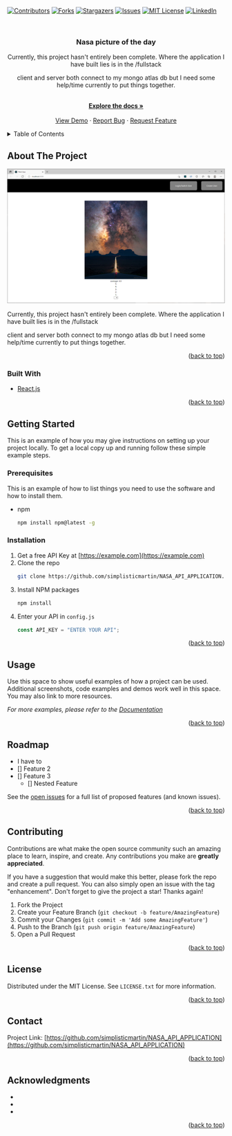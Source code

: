 <div id="top"></div>
<!--
*** Thanks for checking out the Best-README-Template. If you have a suggestion
*** that would make this better, please fork the repo and create a pull request
*** or simply open an issue with the tag "enhancement".
*** Don't forget to give the project a star!
*** Thanks again! Now go create something AMAZING! :D
-->

<!-- PROJECT SHIELDS -->
<!--
*** I'm using markdown "reference style" links for readability.
*** Reference links are enclosed in brackets [ ] instead of parentheses ( ).
*** See the bottom of this document for the declaration of the reference variables
*** for contributors-url, forks-url, etc. This is an optional, concise syntax you may use.
*** https://www.markdownguide.org/basic-syntax/#reference-style-links
-->

[![Contributors][contributors-shield]][contributors-url]
[![Forks][forks-shield]][forks-url]
[![Stargazers][stars-shield]][stars-url]
[![Issues][issues-shield]][issues-url]
[![MIT License][license-shield]][license-url]
[![LinkedIn][linkedin-shield]][linkedin-url]

<!-- PROJECT LOGO -->
<br />
<div align="center">
  <a href="https://github.com/simplisticmartin/NASA_API_APPLICATION">

  </a>

<h3 align="center">Nasa picture of the day </h3>

  <p align="center">
    Currently, this project hasn't entirely been complete. Where the application I have built lies is in the /fullstack

client and server both connect to my mongo atlas db but I need some help/time currently to put things together.

<br />
<a href="https://github.com/simplisticmartin/NASA_API_APPLICATION"><strong>Explore the docs »</strong></a>
<br />
<br />
<a href="https://github.com/simplisticmartin/NASA_API_APPLICATION">View Demo</a>
·
<a href="https://github.com/simplisticmartin/NASA_API_APPLICATION/issues">Report Bug</a>
·
<a href="https://github.com/simplisticmartin/NASA_API_APPLICATION/issues">Request Feature</a>

  </p>
</div>

<!-- TABLE OF CONTENTS -->
<details>
  <summary>Table of Contents</summary>
  <ol>
    <li>
      <a href="#about-the-project">About The Project</a>
      <ul>
        <li><a href="#built-with">Built With</a></li>
      </ul>
    </li>
    <li>
      <a href="#getting-started">Getting Started</a>
      <ul>
        <li><a href="#prerequisites">Prerequisites</a></li>
        <li><a href="#installation">Installation</a></li>
      </ul>
    </li>
    <li><a href="#usage">Usage</a></li>
    <li><a href="#roadmap">Roadmap</a></li>
    <li><a href="#contributing">Contributing</a></li>
    <li><a href="#license">License</a></li>
    <li><a href="#contact">Contact</a></li>
    <li><a href="#acknowledgments">Acknowledgments</a></li>
  </ol>
</details>

<!-- ABOUT THE PROJECT -->

## About The Project

![Product Name Screen Shot](img/screenshot.png)

Currently, this project hasn't entirely been complete. Where the application I have built lies is in the /fullstack

client and server both connect to my mongo atlas db but I need some help/time currently to put things together.

<p align="right">(<a href="#top">back to top</a>)</p>

### Built With

- [React.js](https://reactjs.org/)

<p align="right">(<a href="#top">back to top</a>)</p>

<!-- GETTING STARTED -->

## Getting Started

This is an example of how you may give instructions on setting up your project locally.
To get a local copy up and running follow these simple example steps.

### Prerequisites

This is an example of how to list things you need to use the software and how to install them.

- npm
  ```sh
  npm install npm@latest -g
  ```

### Installation

1. Get a free API Key at [https://example.com](https://example.com)
2. Clone the repo
   ```sh
   git clone https://github.com/simplisticmartin/NASA_API_APPLICATION.git
   ```
3. Install NPM packages
   ```sh
   npm install
   ```
4. Enter your API in `config.js`
   ```js
   const API_KEY = "ENTER YOUR API";
   ```

<p align="right">(<a href="#top">back to top</a>)</p>

<!-- USAGE EXAMPLES -->

## Usage

Use this space to show useful examples of how a project can be used. Additional screenshots, code examples and demos work well in this space. You may also link to more resources.

_For more examples, please refer to the [Documentation](https://example.com)_

<p align="right">(<a href="#top">back to top</a>)</p>

<!-- ROADMAP -->

## Roadmap

- I have to
- [] Feature 2
- [] Feature 3
  - [] Nested Feature

See the [open issues](https://github.com/simplisticmartin/NASA_API_APPLICATION/issues) for a full list of proposed features (and known issues).

<p align="right">(<a href="#top">back to top</a>)</p>

<!-- CONTRIBUTING -->

## Contributing

Contributions are what make the open source community such an amazing place to learn, inspire, and create. Any contributions you make are **greatly appreciated**.

If you have a suggestion that would make this better, please fork the repo and create a pull request. You can also simply open an issue with the tag "enhancement".
Don't forget to give the project a star! Thanks again!

1. Fork the Project
2. Create your Feature Branch (`git checkout -b feature/AmazingFeature`)
3. Commit your Changes (`git commit -m 'Add some AmazingFeature'`)
4. Push to the Branch (`git push origin feature/AmazingFeature`)
5. Open a Pull Request

<p align="right">(<a href="#top">back to top</a>)</p>

<!-- LICENSE -->

## License

Distributed under the MIT License. See `LICENSE.txt` for more information.

<p align="right">(<a href="#top">back to top</a>)</p>

<!-- CONTACT -->

## Contact

Project Link: [https://github.com/simplisticmartin/NASA_API_APPLICATION](https://github.com/simplisticmartin/NASA_API_APPLICATION)

<p align="right">(<a href="#top">back to top</a>)</p>

<!-- ACKNOWLEDGMENTS -->

## Acknowledgments

- []()
- []()
- []()

<p align="right">(<a href="#top">back to top</a>)</p>

<!-- MARKDOWN LINKS & IMAGES -->
<!-- https://www.markdownguide.org/basic-syntax/#reference-style-links -->

[contributors-shield]: https://img.shields.io/github/contributors/simplisticmartin/NASA_API_APPLICATION.svg?style=for-the-badge
[contributors-url]: https://github.com/simplisticmartin/NASA_API_APPLICATION/graphs/contributors
[forks-shield]: https://img.shields.io/github/forks/simplisticmartin/NASA_API_APPLICATION.svg?style=for-the-badge
[forks-url]: https://github.com/simplisticmartin/NASA_API_APPLICATION/network/members
[stars-shield]: https://img.shields.io/github/stars/simplisticmartin/NASA_API_APPLICATION.svg?style=for-the-badge
[stars-url]: https://github.com/simplisticmartin/NASA_API_APPLICATION/stargazers
[issues-shield]: https://img.shields.io/github/issues/simplisticmartin/NASA_API_APPLICATION.svg?style=for-the-badge
[issues-url]: https://github.com/simplisticmartin/NASA_API_APPLICATION/issues
[license-shield]: https://img.shields.io/github/license/simplisticmartin/NASA_API_APPLICATION.svg?style=for-the-badge
[license-url]: https://github.com/simplisticmartin/NASA_API_APPLICATION/blob/master/LICENSE.txt
[linkedin-shield]: https://img.shields.io/badge/-LinkedIn-black.svg?style=for-the-badge&logo=linkedin&colorB=555
[linkedin-url]: https://linkedin.com/in/linkedin_username
[product-screenshot]: images/screenshot.png
